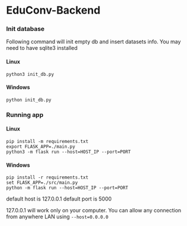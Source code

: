 # EduConv-Backend

### Init database
Following command will init empty db and insert datasets info.
You may need to have sqlite3 installed

#### Linux
```
python3 init_db.py
```

#### Windows
```
python init_db.py
```

### Running app

#### Linux

```  
pip install -m requirements.txt
export FLASK_APP=./main.py
python3 -m flask run --host=HOST_IP --port=PORT
```

#### Windows

```
pip install -r requirements.txt
set FLASK_APP=./src/main.py
python -m flask run --host=HOST_IP --port=PORT
```

default host is 127.0.0.1
default port is 5000

127.0.0.1 will work only on your computer. You can allow any connection from anywhere LAN using `--host=0.0.0.0`
